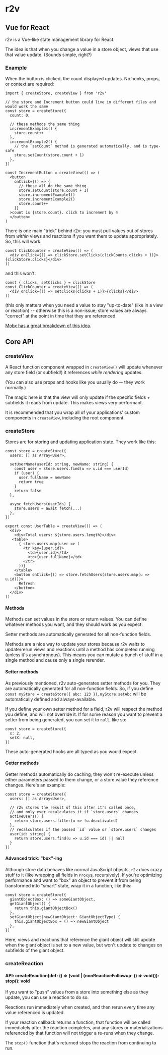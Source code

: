 # r2v

## Vue for React

r2v is a Vue-like state management library for React.

The idea is that when you change a value in a store object, views that use that value update. (Sounds simple, right?)

### Example

When the button is clicked, the count displayed updates. No hooks, props, or context are required:
```tsx
import { createStore, createView } from 'r2v'

// the store and Increment button could live in different files and would work the same
const store = createStore({
  count: 0,

  // these methods the same thing
  incrementExample1() {
    store.count++
  },
  incrementExample2() {
    // the `setCount` method is generated automatically, and is type-safe
    store.setCount(store.count + 1)
  },
})

const IncrementButton = createView(() => (
  <button
    onClick={() => {
      // these all do the same thing
      store.setCount(store.count + 1)
      store.incrementExample1()
      store.incrementExample2()
      store.count++
    }}
  >count is {store.count}. click to increment by 4
  </button>
)
```

There is one main "trick" behind r2v: you must pull values out of stores from *within* views and reactions if you want them to update appropriately. So, this will work:
```tsx
const ClickCounter = createView(() => (
  <div onClick={() => clickStore.setClicks(clickCounts.clicks + 1)}>{clickStore.clicks}</div>
))
```
and this won't:
```tsx
const { clicks, setClicks } = clickStore
const ClickCounter = createView(() => (
  <div onClick={() => setClicks(clicks + 1)}>{clicks}</div>
))
```

(this only matters when you need a value to stay "up-to-date" (like in a view or reaction) -- otherwise this is a non-issue; store values are always "correct" at the point in time that they are referenced.

[Mobx has a great breakdown of this idea](https://mobx.js.org/understanding-reactivity.html).

## Core API

### createView

A React function component wrapped in `createView()` will update whenever any store field (or subfield!) it references *while rendering* updates.

(You can also use props and hooks like you usually do -- they work normally.)

The magic here is that the view will only update if the specific fields + subfields it reads from update. This makes views very performant.

It is recommended that you wrap all of your applications' custom components in `createView`, including the root component.

### createStore

Stores are for storing and updating application state. They work like this:

```tsx
const store = createStore({
  users: [] as Array<User>,

  setUserName(userId: string, newName: string) {
    const user = store.users.find(u => u.id === userId)
    if (user) {
      user.fullName = newName
      return true
    }
    return false
  },

  async fetchUsers(userIds) {
    store.users = await fetch(...)
  },
})

export const UserTable = createView(() => (
  <div>
    <div>Total users: ${store.users.length}</div>
   <table>
      { store.users.map(user => (
        <tr key={user.id}>
          <td>{user.id}</td>
          <td>{user.fullName}</td>
        </tr>
      ))}
    </table>
    <button onClick={() => store.fetchUsers(store.users.map(u => u.id))}>
      Refresh
    </button>
  </div>
))
```

#### Methods

Methods can set values in the store or return values. You can define whatever methods you want, and they should work as you expect.

Setter methods are automatically generated for all non-function fields.

Methods are a nice way to update your stores because r2v waits to update/rerun views and reactions until a method has completed running (unless it's asynchronous). This means you can mutate a bunch of stuff in a single method and cause only a single rerender.

#### Setter methods

As previously mentioned, r2v auto-generates setter methods for you. They are automatically generated for all non-function fields. So, if you define `const myStore = createStore({ abc: 123 })`, `myStore.setAbc` will be automatically defined and always-available.

If you define your own setter method for a field, r2v will respect the method you define, and will not override it. If for some reason you want to prevent a setter from being generated, you can set it to `null`, like so:

```tsx
const store = createStore({
  x: 2,
  setX: null,
})
```

These auto-generated hooks are all typed as you would expect.

#### Getter methods

Getter methods automatically do caching; they won't re-execute unless either parameters passed to them change, or a store value they reference changes. Here's an example:

```tsx
const store = createStore({
  users: [] as Array<User>,

  // r2v stores the result of this after it's called once,
  // and only ever recalculates it if `store.users` changes
  activeUsers() {
    return store.users.filter(u => !u.deactivated)
  },
  // recalculates if the passed `id` value or `store.users` changes
  user(id: string) {
    return store.users.find(u => u.id === id) || null
  }
})
```

#### Advanced trick: "box"-ing

Although store data behaves like normal JavaScript objects, `r2v` does crazy stuff to it (like wrapping all fields in `Proxy`s, recursively). If you're optimizing performance and want to "box" an object to prevent it from being transformed into "smart" state, wrap it in a function, like this:

```tsx
const store = createStore({
  giantObjectBox: () => someGiantObject,
  getGiantObject() {
    return this.giantObjectBox()
  },
  setGiantObject(newGiantObject: GiantObjectType) {
    this.giantObjectBox = () => newGiantObject
  },
})
```

Here, views and reactions that reference the giant object will still update when the giant object is set to a new value, but won't update to changes on subfields of the giant object.

### createReaction

#### API: createReaction(def: () => (void | (nonReactiveFollowup: () => void))): stop(): void

If you want to "push" values from a store into something else as they update, you can use a reaction to do so.

Reactions run immediately when created, and then rerun every time any value referenced is updated.

If your reaction callback returns a function, that function will be called immediately after the reaction completes, and any stores or materializations referenced by that function will not trigger a re-runs when they change.

The `stop()` function that's returned stops the reaction from continuing to run.
